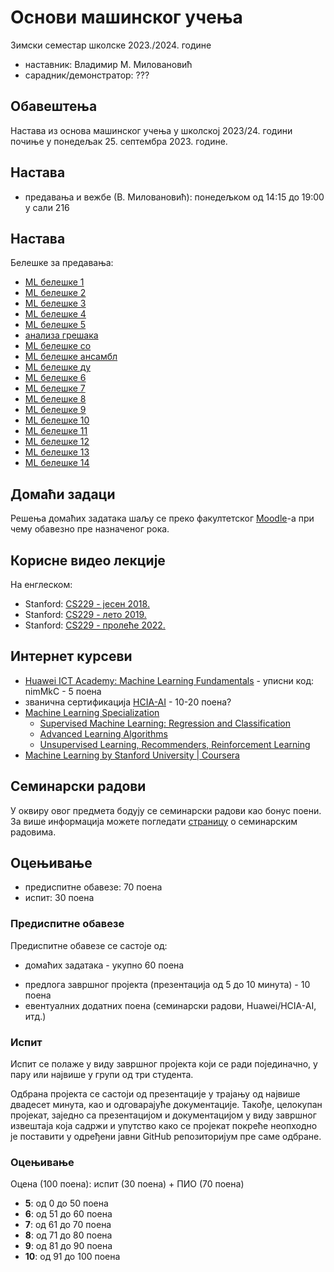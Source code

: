 # Основи машинског учења

Зимски семестар школске 2023./2024. године
* наставник: Владимир М. Миловановић
* сарадник/демонстратор: ???

## Обавештења

Настава из основа машинског учења у школској 2023/24. години почиње у понедељак 25. септембра 2023. године.

<!--Студенти који су заинтересовани за добијање званичног [HCIA-AI](./Huawei/010102001901808059131409.pdf) сертификата, неопходно је да се до 8. фебруара у 23:59 пријаве преко [формулара](https://docs.google.com/forms/d/e/1FAIpQLSc0UzAvP99y81weKJE77Cgwo0Tw4PyPsZ1_8XW4kIqe8jtMhg/viewform?usp=sf_link).-->

## Настава

* предавања и вежбе (В. Миловановић): понедељком од 14:15 до 19:00 у сали 216

## Настава

Белешке за предавања:
* [ML белешке 1](./notes/ML-notes1.pdf)
* [ML белешке 2](./notes/ML-notes2.pdf)
* [ML белешке 3](./notes/ML-notes3.pdf)
* [ML белешке 4](./notes/ML-notes4.pdf)
* [ML белешке 5](./notes/ML-notes5.pdf)
* [анализа грешака](./notes/error-analysis.pdf)
* [ML белешке со](./notes/ML-notes-dt.pdf)
* [ML белешке ансамбл](./notes/ML-notes-ensemble.pdf)
* [ML белешке ду](./notes/ML-notes-ensemble.pdf)
* [ML белешке 6](./notes/ML-notes7a.pdf)
* [ML белешке 7](./notes/ML-notes7b.pdf)
* [ML белешке 8](./notes/ML-notes8.pdf)
* [ML белешке 9](./notes/ML-notes9.pdf)
* [ML белешке 10](./notes/ML-notes10.pdf)
* [ML белешке 11](./notes/ML-notes11.pdf)
* [ML белешке 12](./notes/ML-notes12.pdf)
* [ML белешке 13](./notes/ML-notes13.pdf)
* [ML белешке 14](./notes/ML-notes14.pdf)

## Домаћи задаци

Решења домаћих задатака шаљу се преко факултетског [Moodle](http://moodle.fink.rs)-а при чему обавезно пре назначеног рока.

<!--
* [први домаћи задатак](./dz/dz1.pdf)
* [други домаћи задатак](./dz/dz2.pdf)
* [трећи домаћи задатак](./dz/dz3.pdf)
* [четврти домаћи задатак](./dz/dz4.pdf)
* [пети домаћи задатак](./dz/dz5.pdf)
* [шести домаћи задатак](./dz/dz6.pdf)
* [седми домаћи задатак](./dz/dz7.pdf)
* [домаћи задатак - Титаник](./dz/titanik.pdf)
-->

<!--[Шаблони](https://github.com/elektrotehnika/ml/tree/master/dz) за домаће задатке.-->

<!--Коначни [резултати](https://docs.google.com/spreadsheets/d/1hUuJrLaSSm08ctBqFYv7wUdlOe7INqZC1t1jgax2gNI) свих домаћих задатака.-->

## Корисне видео лекције

На енглеском:
* Stanford: [CS229 - јесен 2018.](https://www.youtube.com/playlist?list=PLoROMvodv4rMiGQp3WXShtMGgzqpfVfbU)
* Stanford: [CS229 - лето 2019.](https://www.youtube.com/playlist?list=PLoROMvodv4rNH7qL6-efu_q2_bPuy0adh)
* Stanford: [CS229 - пролеће 2022.](https://www.youtube.com/playlist?list=PLoROMvodv4rNyWOpJg_Yh4NSqI4Z4vOYy)

## Интернет курсеви

* [Huawei ICT Academy: Machine Learning Fundamentals](https://uniportal.huawei.com/accounts/register.do?method=toRegister) - уписни код: nimMkC - 5 поена
* званична сертификација [HCIA-AI](./Huawei/010102001901808059131409.pdf) - 10-20 поена?
* [Machine Learning Specialization](https://www.coursera.org/specializations/machine-learning-introduction)
  * [Supervised Machine Learning: Regression and Classification ](https://www.coursera.org/learn/machine-learning)
  * [Advanced Learning Algorithms](https://www.coursera.org/learn/advanced-learning-algorithms)
  * [Unsupervised Learning, Recommenders, Reinforcement Learning](https://www.coursera.org/learn/unsupervised-learning-recommenders-reinforcement-learning)
* [Machine Learning by Stanford University \| Coursera](https://www.coursera.org/learn/machine-learning)

<!--[Резултати](https://docs.google.com/spreadsheets/d/17gt6CaDgME1fy_KFWgcYq1hGILI5Ip1G0dk6Pu-mWDs) Huawei ICT Academy: Fundamentals of Machine Learning курса.-->

<!--Студенти који су заинтересовани за добијање званичног [HCIA-AI](./Huawei/010102001901808059131409.pdf) сертификата, неопходно је да се до 8. фебруара у 23:59 пријаве преко [формулара](https://docs.google.com/forms/d/e/1FAIpQLSc0UzAvP99y81weKJE77Cgwo0Tw4PyPsZ1_8XW4kIqe8jtMhg/viewform?usp=sf_link).-->

## Семинарски радови

У оквиру овог предмета бодују се семинарски радови као бонус поени. За више информација можете погледати [страницу](https://elektrotehnika.github.io/seminarski) о семинарским радовима.

## Оцењивање

* предиспитне обавезе: 70 поена
* испит: 30 поена

### Предиспитне обавезе

Предиспитне обавезе се састоје од:
* домаћих задатака - укупно 60 поена
<!--* [интернет курса](https://www.coursera.org/learn/machine-learning) - 10 поена-->
* предлога завршног пројекта (презентација од 5 до 10 минута) - 10 поена
* евентуалних додатних поена (семинарски радови, Huawei/HCIA-AI, итд.)

### Испит

Испит се полаже у виду завршног пројекта који се ради појединачно, у пару или највише у групи од три студента.

Одбрана пројекта се састоји од презентације у трајању од највише двадесет минута, као и одговарајуће документације. Такође, целокупан пројекат, заједно са презентацијом и документацијом у виду завршног извештаја која садржи и упутство како се пројекат покреће неопходно је поставити у одређени јавни GitHub репозиторијум пре саме одбране.

### Оцењивање

Оцена (100 поена): испит (30 поена) + ПИО (70 поена)
* **5**: од 0 до 50 поена
* **6**: од 51 до 60 поена
* **7**: од 61 до 70 поена
* **8**: од 71 до 80 поена
* **9**: од 81 до 90 поена
* **10**: од 91 до 100 поена
